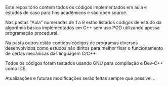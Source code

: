 Este repositório contem todos os códigos implementados em aula e estudos de caso para fins acadêmicos e são open source.

Nas pastas "Aula" numeradas de 1 a 9 estão listados códigos de estudo da algoritmia básica implementados em C++ sem uso POO utilizando apessa programação procedural.

Na pasta outros estão contidos códigos de programas diversos desenvolvidos como estudos não diritos para melhor fixar o funcionamento de certas mecânicas das linguagem C/C++

Todos os códigos  foram testados usando GNU para compilação e Dev-C++ como IDE.

Atualizações e futuras modificações serão feitas sempre que possível...

